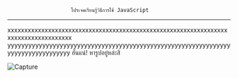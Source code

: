                         โปรเจคเรียนรู้วิธีการใช้ JavaScript
-----------------------------------------------------------------------------------------
xxxxxxxxxxxxxxxxxxxxxxxxxxxxxxxxxxxxxxxxxxxxxxxxxxxxxxxxxxxxxxxxxxxxxxxxxxxxxxxxxxxx
yyyyyyyyyyyyyyyyyyyyyyyyyyyyyyyyyyyyyyyyyyyyyyyyyyyyyyyyyyyyyyyyyyyyyyyyyyyyyyyyyy
ฮั่นแน่! หารูปอยู่หล่ะสิ





![Capture](https://user-images.githubusercontent.com/89632313/139389597-87107a90-9375-40c2-981e-e4630686a92b.PNG)
